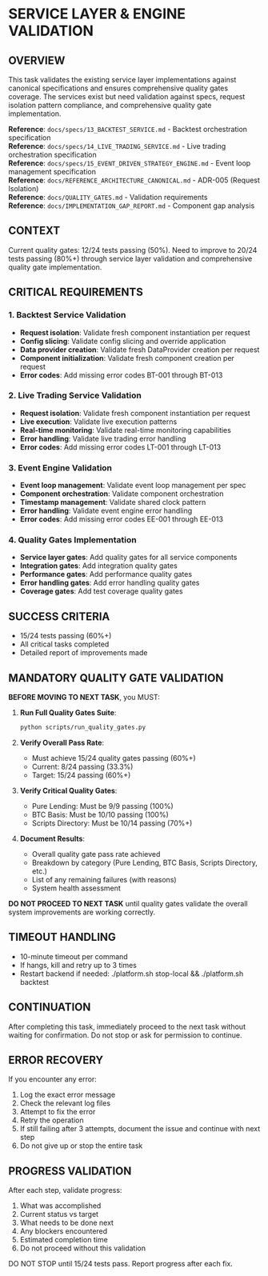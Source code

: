 # SERVICE LAYER & ENGINE VALIDATION

## OVERVIEW
This task validates the existing service layer implementations against canonical specifications and ensures comprehensive quality gates coverage. The services exist but need validation against specs, request isolation pattern compliance, and comprehensive quality gate implementation.

**Reference**: `docs/specs/13_BACKTEST_SERVICE.md` - Backtest orchestration specification  
**Reference**: `docs/specs/14_LIVE_TRADING_SERVICE.md` - Live trading orchestration specification  
**Reference**: `docs/specs/15_EVENT_DRIVEN_STRATEGY_ENGINE.md` - Event loop management specification  
**Reference**: `docs/REFERENCE_ARCHITECTURE_CANONICAL.md` - ADR-005 (Request Isolation)  
**Reference**: `docs/QUALITY_GATES.md` - Validation requirements  
**Reference**: `docs/IMPLEMENTATION_GAP_REPORT.md` - Component gap analysis

## CONTEXT
Current quality gates: 12/24 tests passing (50%). Need to improve to 20/24 tests passing (80%+) through service layer validation and comprehensive quality gate implementation.

## CRITICAL REQUIREMENTS

### 1. Backtest Service Validation
- **Request isolation**: Validate fresh component instantiation per request
- **Config slicing**: Validate config slicing and override application
- **Data provider creation**: Validate fresh DataProvider creation per request
- **Component initialization**: Validate fresh component creation per request
- **Error codes**: Add missing error codes BT-001 through BT-013

### 2. Live Trading Service Validation
- **Request isolation**: Validate fresh component instantiation per request
- **Live execution**: Validate live execution patterns
- **Real-time monitoring**: Validate real-time monitoring capabilities
- **Error handling**: Validate live trading error handling
- **Error codes**: Add missing error codes LT-001 through LT-013

### 3. Event Engine Validation
- **Event loop management**: Validate event loop management per spec
- **Component orchestration**: Validate component orchestration
- **Timestamp management**: Validate shared clock pattern
- **Error handling**: Validate event engine error handling
- **Error codes**: Add missing error codes EE-001 through EE-013

### 4. Quality Gates Implementation
- **Service layer gates**: Add quality gates for all service components
- **Integration gates**: Add integration quality gates
- **Performance gates**: Add performance quality gates
- **Error handling gates**: Add error handling quality gates
- **Coverage gates**: Add test coverage quality gates

## SUCCESS CRITERIA
- 15/24 tests passing (60%+)
- All critical tasks completed
- Detailed report of improvements made

## MANDATORY QUALITY GATE VALIDATION
**BEFORE MOVING TO NEXT TASK**, you MUST:

1. **Run Full Quality Gates Suite**:
   ```bash
   python scripts/run_quality_gates.py
   ```

2. **Verify Overall Pass Rate**:
   - Must achieve 15/24 quality gates passing (60%+)
   - Current: 8/24 passing (33.3%)
   - Target: 15/24 passing (60%+)

3. **Verify Critical Quality Gates**:
   - Pure Lending: Must be 9/9 passing (100%)
   - BTC Basis: Must be 10/10 passing (100%)
   - Scripts Directory: Must be 10/14 passing (70%+)

4. **Document Results**:
   - Overall quality gate pass rate achieved
   - Breakdown by category (Pure Lending, BTC Basis, Scripts Directory, etc.)
   - List of any remaining failures (with reasons)
   - System health assessment

**DO NOT PROCEED TO NEXT TASK** until quality gates validate the overall system improvements are working correctly.

## TIMEOUT HANDLING
- 10-minute timeout per command
- If hangs, kill and retry up to 3 times
- Restart backend if needed: ./platform.sh stop-local && ./platform.sh backtest

## CONTINUATION
After completing this task, immediately proceed to the next task without waiting for confirmation. Do not stop or ask for permission to continue.

## ERROR RECOVERY
If you encounter any error:
1) Log the exact error message
2) Check the relevant log files
3) Attempt to fix the error
4) Retry the operation
5) If still failing after 3 attempts, document the issue and continue with next step
6) Do not give up or stop the entire task

## PROGRESS VALIDATION
After each step, validate progress:
1) What was accomplished
2) Current status vs target
3) What needs to be done next
4) Any blockers encountered
5) Estimated completion time
6) Do not proceed without this validation

DO NOT STOP until 15/24 tests pass. Report progress after each fix.
